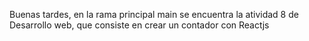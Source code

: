 Buenas tardes, en la rama principal main se encuentra la atividad 8 de Desarrollo web, que consiste en crear un contador con Reactjs
